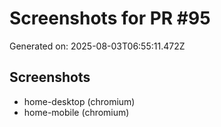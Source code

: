 # Screenshots for PR #95

Generated on: 2025-08-03T06:55:11.472Z

## Screenshots
- home-desktop (chromium)
- home-mobile (chromium)
